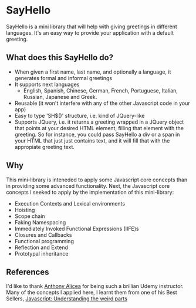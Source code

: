 # SayHello

SayHello is a mini library that will help with giving greetings in different languages. It's an easy way to provide your application with a default greeting.

## What does this SayHello do?
- When given a first name, last name, and optionally a language, it generates formal and informal greetings
- It supports next languages
  - English, Spanish, Chinese, German, French, Portuguese, Italian, Russian, Japanese and Greek.
- Reusable (it won't interfere with any of the other Javascript code in your app)
- Easy to type 'SH$()' structure, i.e. kind of JQuery-like
- Supports JQuery, i.e. it returns a greeting wrapped in a JQuery object that points at your desired HTML element, filling that element with the greeting. So for instance, you could pass SayHello a div or a span in your HTML that just just contains text, and it will fill that with the appropiate greeting text.

## Why
This mini-library is inteneded to apply some Javascript core concepts than in providing some advanced functionality.
Next, the Javascript core concepts I seeked to apply by the implementation of this mini-library:
- Execution Contexts and Lexical environments
- Hoisting
- Scope chain
- Faking Namespacing
- Immediately Invoked Functional Expressions (IIFE)s
- Closures and Callbacks
- Functional programming
- Reflection and Extend
- Prototypal inheritance

## References
I'd like to thank [Anthony Alicea](https://twitter.com/anthonypalicea) for being such a brillian Udemy instructor. Many of the concepts I applied here, I learnt them from one of his Best Sellers, [Javascript: Understanding the weird parts](https://www.udemy.com/understand-javascript/)
